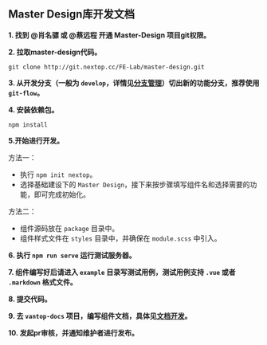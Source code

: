 ## Master Design库开发文档

**1. 找到 @肖名骠 或 @蔡远程 开通 Master-Design 项目git权限。**

**2. 拉取master-design代码。**
```shell
git clone http://git.nextop.cc/FE-Lab/master-design.git 
```

**3. 从开发分支（一般为 `develop`，详情见[分支管理](/library/standard#分支管理)）切出新的功能分支，推荐使用 `git-flow`。**

**4. 安装依赖包。**
```shell
npm install
```

**5.开始进行开发。**

方法一：
  - 执行 `npm init nextop`。
  - 选择基础建设下的 `Master Design`，接下来按步骤填写组件名和选择需要的功能，即可完成初始化。

方法二：
- 组件源码放在 `package` 目录中。
- 组件样式文件在 `styles` 目录中，并确保在 `module.scss` 中引入。

**6. 执行 `npm run serve` 运行测试服务器。**


**7. 组件编写好后请进入 `example` 目录写测试用例，测试用例支持 `.vue` 或者 `.markdown` 格式文件。**

**8. 提交代码。**

**9. 去 `vantop-docs` 项目，编写组件文档，具体见[文档开发](/library/docs)。**

**10. 发起pr审核，并通知维护者进行发布。**
